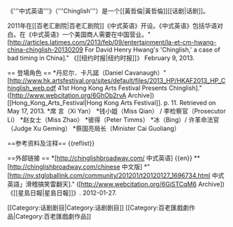 《'''中式英语'''》（'''Chinglish'''）是一个[[黃哲倫|黃哲倫]][[话剧|话剧]]。

2011年在[[百老汇剧院|百老汇剧院]]《中式英语》开设。《中式英语》包括华语对白。在《中式英语》一个美国商人需要在中国营业。<ref>"[http://articles.latimes.com/2013/feb/09/entertainment/la-et-cm-hwang-china-chinglish-20130209 For David Henry Hwang's 'Chinglish,' a case of bad timing in China]." 《[[纽约时报|纽约时报]]》 February 9, 2013.</ref>

== 登場角色 ==
*丹尼尔．卡凡諾（Daniel Cavanaugh）<ref name=Chinglishbrochure>"[http://www.hk.artsfestival.org/sites/default/files/2013_HP/HKAF2013_HP_Chinglish_web.pdf 41st Hong Kong Arts Festival Presents Chinglish]." ([http://www.webcitation.org/6GhOb2rvA Archive]) [[Hong_Kong_Arts_Festival|Hong Kong Arts Festival]]. p. 11. Retrieved on May 17, 2013.</ref>
*席 言（Xi Yan）<ref name=Chinglishbrochure/>
*钱小姐（Miss Qian）<ref name=Chinglishbrochure/> / 李检察官（Prosecutor Li）<ref name=Chinglishbrochure/>
*赵女士（Miss Zhao）<ref name=Chinglishbrochure/>
*彼得（Peter Timms）<ref name=Chinglishbrochure/>
*冰（Bing）/ 许革命法官（Judge Xu Geming）<ref name=Chinglishbrochure/>
*蔡国亮局长（Minister Cai Guoliang）<ref name=Chinglishbrochure/>

==参考资料及注释==
{{reflist}}

==外部链接 ==
*[http://chinglishbroadway.com/ 中式英语] {{en}}
**[http://chinglishbroadway.com/chinese 中文版]
*"[http://ny.stgloballink.com/community/201201/t20120127_1696734.html 中式英語」滑稽搞笑雷翻天]." ([http://www.webcitation.org/6GiSTCqM6 Archive]) 《[[星島日報|星島日報]]》. 2012-01-27.

[[Category:话剧剧目|Category:话剧剧目]]
[[Category:百老匯戲劇作品|Category:百老匯戲劇作品]]